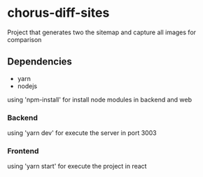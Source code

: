 # chorus-diff-sites

Project that generates two the sitemap and capture all images for comparison

## Dependencies

- yarn
- nodejs

using 'npm-install' for install node modules in backend and web

### Backend 

using 'yarn dev' for execute the server in port 3003

### Frontend

using 'yarn start' for execute the project in react


